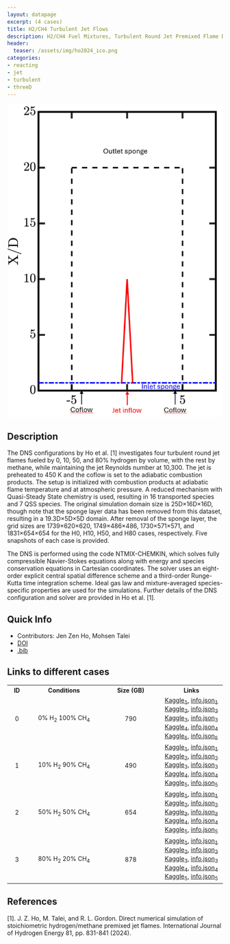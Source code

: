 ```yaml
---
layout: datapage
excerpt: (4 cases)
title: H2/CH4 Turbulent Jet Flows
description: H2/CH4 Fuel Mixtures, Turbulent Round Jet Premixed Flame DNS
header:
  teaser: /assets/img/ho2024_ico.png
categories: 
- reacting
- jet
- turbulent
- threeD
---
```


<div class="sidebar__right" style="top:200px; text-align: center;">
    <img src="./assets/img/ho2024.png" alt="Image 1">
</div>

## Description

The DNS configurations by Ho et al. [1] investigates four turbulent round jet flames fueled by 0, 10, 50, and 80% hydrogen by volume, with the rest by methane, while maintaining the jet Reynolds number at 10,300. The jet is preheated to 450 K and the coflow is set to the adiabatic combustion products. The setup is initialized with combustion products at adiabatic flame temperature and at atmospheric pressure. A reduced mechanism with Quasi-Steady State chemistry is used, resulting in 16 transported species and 7 QSS species. The original simulation domain size is 25D×16D×16D, though note that the sponge layer data has been removed from this dataset, resulting in a 19.3D×5D×5D domain. After removal of the sponge layer, the grid sizes are 1739×620×620, 1749×486×486, 1730×571×571, and 1831×654×654 for the H0, H10, H50, and H80 cases, respectively. Five snapshots of each case is provided.

The DNS is performed using the code NTMIX-CHEMKIN, which solves fully compressible Navier-Stokes equations along with energy and species conservation equations in Cartesian coordinates. The solver uses an eight-order explicit central spatial difference scheme and a third-order Runge-Kutta time integration scheme. Ideal gas law and mixture-averaged species-specific properties are used for the simulations. Further details of the DNS configuration and solver are provided in Ho et al. [1].

## Quick Info
* Contributors: Jen Zen Ho, Mohsen Talei
* <a href="https://doi.org/10.1016/j.ijhydene.2024.07.283">DOI</a>
* <a href="./assets/bib/ho2024.bib">.bib</a>

## Links to different cases

<script src="./assets/js/table.js"></script>

<table align="center">
    <tr class="header">
    <th style="width:2%;">ID</th>
    <th style="width:10%;">Conditions</th>
      <!-- <th style="width:60%;">TPY</th> -->
    <!-- <th style="width:8%;">Grid</th> -->
    <th style="width:10%;">Size (GB)</th>
      <!-- <th style="width:60%;">Article</th> -->
    <th style="width:8%;">Links</th>
    </tr>
    <tr>       
        <td align="center"> 0 </td>
        <td align="center">0% H<sub>2</sub> 100% CH<sub>4</sub></td>
        <td align="center">790</td>
        <td align="center">
        <a href="https://www.kaggle.com/datasets/blastnet/h2ch4-jet-h0-1">Kaggle<sub>1</sub></a>, <a href="./assets/json/ho2024/h2ch4-jet-h0-1-info.json">info.json<sub>1</sub></a><BR>
        <a href="https://www.kaggle.com/datasets/blastnet/h2ch4-jet-h0-2">Kaggle<sub>2</sub></a>, <a href="./assets/json/ho2024/h2ch4-jet-h0-2-info.json">info.json<sub>2</sub></a><BR>
        <a href="https://www.kaggle.com/datasets/blastnet/h2ch4-jet-h0-3">Kaggle<sub>3</sub></a>, <a href="./assets/json/ho2024/h2ch4-jet-h0-3-info.json">info.json<sub>3</sub></a><BR>
        <a href="https://www.kaggle.com/datasets/blastnet/h2ch4-jet-h0-4">Kaggle<sub>4</sub></a>, <a href="./assets/json/ho2024/h2ch4-jet-h0-4-info.json">info.json<sub>4</sub></a><BR>
        <a href="https://www.kaggle.com/datasets/blastnet/h2ch4-jet-h0-5">Kaggle<sub>5</sub></a>, <a href="./assets/json/ho2024/h2ch4-jet-h0-5-info.json">info.json<sub>5</sub></a><BR>
        </td>
    </tr>
    <tr>       
        <td align="center"> 1 </td>
        <td align="center">10% H<sub>2</sub> 90% CH<sub>4</sub></td>
        <td align="center">490</td>
        <td align="center">
        <a href="https://www.kaggle.com/datasets/blastnet/h2ch4-jet-h10-1">Kaggle<sub>1</sub></a>, <a href="./assets/json/ho2024/h2ch4-jet-h10-1-info.json">info.json<sub>1</sub></a><BR>
        <a href="https://www.kaggle.com/datasets/blastnet/h2ch4-jet-h10-2">Kaggle<sub>2</sub></a>, <a href="./assets/json/ho2024/h2ch4-jet-h10-2-info.json">info.json<sub>2</sub></a><BR>
        <a href="https://www.kaggle.com/datasets/blastnet/h2ch4-jet-h10-3">Kaggle<sub>3</sub></a>, <a href="./assets/json/ho2024/h2ch4-jet-h10-3-info.json">info.json<sub>3</sub></a><BR>
        <a href="https://www.kaggle.com/datasets/blastnet/h2ch4-jet-h10-4">Kaggle<sub>4</sub></a>, <a href="./assets/json/ho2024/h2ch4-jet-h10-4-info.json">info.json<sub>4</sub></a><BR>
        <a href="https://www.kaggle.com/datasets/blastnet/h2ch4-jet-h10-5">Kaggle<sub>5</sub></a>, <a href="./assets/json/ho2024/h2ch4-jet-h10-5-info.json">info.json<sub>5</sub></a><BR>
        </td>
    </tr>
    <tr>       
        <td align="center"> 2 </td>
        <td align="center">50% H<sub>2</sub> 50% CH<sub>4</sub></td>
        <td align="center">654</td>
        <td align="center">
        <a href="https://www.kaggle.com/datasets/blastnet/h2ch4-jet-h50-1">Kaggle<sub>1</sub></a>, <a href="./assets/json/ho2024/h2ch4-jet-h50-1-info.json">info.json<sub>1</sub></a><BR>
        <a href="https://www.kaggle.com/datasets/blastnet/h2ch4-jet-h50-2">Kaggle<sub>2</sub></a>, <a href="./assets/json/ho2024/h2ch4-jet-h50-2-info.json">info.json<sub>2</sub></a><BR>
        <a href="https://www.kaggle.com/datasets/blastnet/h2ch4-jet-h50-3">Kaggle<sub>3</sub></a>, <a href="./assets/json/ho2024/h2ch4-jet-h50-3-info.json">info.json<sub>3</sub></a><BR>
        <a href="https://www.kaggle.com/datasets/blastnet/h2ch4-jet-h50-4">Kaggle<sub>4</sub></a>, <a href="./assets/json/ho2024/h2ch4-jet-h50-4-info.json">info.json<sub>4</sub></a><BR>
        <a href="https://www.kaggle.com/datasets/blastnet/h2ch4-jet-h50-5">Kaggle<sub>5</sub></a>, <a href="./assets/json/ho2024/h2ch4-jet-h50-5-info.json">info.json<sub>5</sub></a><BR>
        </td>
    </tr>
    <tr>       
        <td align="center"> 3 </td>
        <td align="center">80% H<sub>2</sub> 20% CH<sub>4</sub></td>
        <td align="center">878</td>
        <td align="center">
        <a href="https://www.kaggle.com/datasets/blastnet/h2ch4-jet-h80-1">Kaggle<sub>1</sub></a>, <a href="./assets/json/ho2024/h2ch4-jet-h80-1-info.json">info.json<sub>1</sub></a><BR>
        <a href="https://www.kaggle.com/datasets/blastnet/h2ch4-jet-h80-2">Kaggle<sub>2</sub></a>, <a href="./assets/json/ho2024/h2ch4-jet-h80-2-info.json">info.json<sub>2</sub></a><BR>
        <a href="https://www.kaggle.com/datasets/blastnet/h2ch4-jet-h80-3">Kaggle<sub>3</sub></a>, <a href="./assets/json/ho2024/h2ch4-jet-h80-3-info.json">info.json<sub>3</sub></a><BR>
        <a href="https://www.kaggle.com/datasets/blastnet/h2ch4-jet-h80-4">Kaggle<sub>4</sub></a>, <a href="./assets/json/ho2024/h2ch4-jet-h80-4-info.json">info.json<sub>4</sub></a><BR>
        <a href="https://www.kaggle.com/datasets/blastnet/h2ch4-jet-h80-5">Kaggle<sub>5</sub></a>, <a href="./assets/json/ho2024/h2ch4-jet-h80-5-info.json">info.json<sub>5</sub></a><BR>
        </td>
    </tr>
</table>

## References
[1]. J. Z. Ho, M. Talei, and R. L. Gordon. Direct numerical simulation of stoichiometric hydrogen/methane premixed jet flames. International Journal of Hydrogen Energy 81, pp. 831-841 (2024).  
